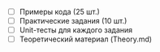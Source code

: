 - [ ] Примеры кода (25 шт.)
- [ ] Практические задания (10 шт.)
- [ ] Unit-тесты для каждого задания
- [ ] Теоретический материал (Theory.md)
